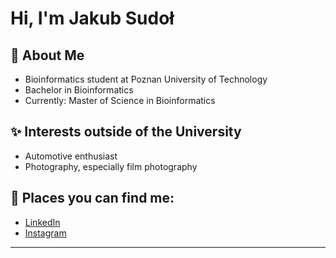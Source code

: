 # Hi, I'm Jakub Sudoł

## 🌱 About Me
* Bioinformatics student at Poznan University of Technology <br>
* Bachelor in Bioinformatics <br>
* Currently: Master of Science in Bioinformatics <br>

## ✨ Interests outside of the University
* Automotive enthusiast <br>
* Photography, especially film photography <br>
  
## 📱 Places you can find me:
- [LinkedIn](https://www.linkedin.com/in/j-sudol/ "More about me here")
- [Instagram](https://www.instagram.com/jakubsudol/ "More of_private_life")

---
